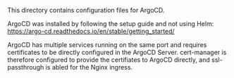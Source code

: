 This directory contains configuration files for ArgoCD.

ArgoCD was installed by following the setup guide and not using Helm: https://argo-cd.readthedocs.io/en/stable/getting_started/

ArgoCD has multiple services running on the same port and requires certificates
to be directly configured in the ArgoCD Server. cert-manager is therefore
configured to provide the certifiates to ArgoCD directly, and ssl-passthrough is
abled for the Nginx ingress.
